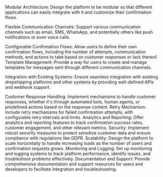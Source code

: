Modular Architecture: Design the platform to be modular so that different applications can easily integrate with it and customize their confirmation flows.

Flexible Communication Channels: Support various communication channels such as email, SMS, WhatsApp, and potentially others like push notifications or even voice calls.

Configurable Confirmation Flows: Allow users to define their own confirmation flows, including the number of attempts, communication methods, and actions to take based on customer responses or lack thereof.
Template Management: Provide a way for users to create and manage templates for messages sent through different communication channels.

Integration with Existing Systems: Ensure seamless integration with existing dropshipping platforms and other systems by providing well-defined APIs and webhook support.

Customer Response Handling: Implement mechanisms to handle customer responses, whether it's through automated bots, human agents, or predefined actions based on the response content.
Retry Mechanism: Include retry mechanisms for failed confirmation attempts, with configurable retry intervals and limits.
Analytics and Reporting: Offer analytics and reporting features to track confirmation success rates, customer engagement, and other relevant metrics.
Security: Implement robust security measures to protect sensitive customer data and ensure compliance with regulations like GDPR.
Scalability: Design the platform to scale horizontally to handle increasing loads as the number of users and confirmation requests grows.
Monitoring and Logging: Set up monitoring and logging systems to track platform performance, identify issues, and troubleshoot problems effectively.
Documentation and Support: Provide comprehensive documentation and support resources for users and developers to facilitate integration and troubleshooting.

